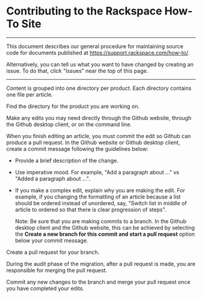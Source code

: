 # Contributing to the Rackspace How-To Site
-------------------------------------------

This document describes our general procedure for maintaining source code for documents published at https://support.rackspace.com/how-to/.

Alternatively, you can tell us what you want to have changed by creating an issue. To do that, click "Issues" near the top of this page.

----

Content is grouped into one directory per product.
Each directory contains one file per article.

Find the directory for the product you are working on.

Make any edits you may need directly through the Github website, through the Github desktop client, or on the command line.

When you finish editing an article, you must commit the edit so Github can produce a pull request. In the Github website or Github desktop client, create a commit message following the guidelines below:

- Provide a brief description of the change.
- Use imperative mood. For example, "Add a paragraph about ..." vs "Added a paragraph about ...".
- If you make a complex edit, explain why you are making the edit. For example, if you changing the formatting of an article because a   list should be ordered instead of unordered, say, "Switch list in middle of article to ordered so that there is clear progression of   steps".

  Note: Be sure that you are making commits to a branch. In the Github desktop client and the Github website, this can be achieved by   selecting the **Create a new branch for this commit and start a pull request** option below your commit message.

Create a pull request for your branch.

During the audit phase of the migration, after a pull request is made, you are responsible for merging the pull request.

Commit any new changes to the branch and merge your pull request once you have completed your edits.

